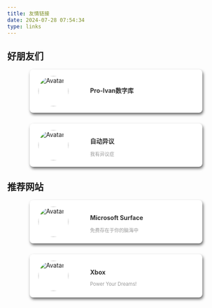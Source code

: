```yaml
---
title: 友情链接
date: 2024-07-28 07:54:34
type: links
---
```

<style>
        .container {
          display: flex;
          flex-wrap: wrap;
          justify-content: center;
          gap: 25px;
        }
      
        .card {
          display: flex;
          align-items: center;
          background-color: white;
          box-shadow: 2px 4px 6px rgba(0,0,0,0.6);
          border-radius: 8px;
          overflow: hidden;
          transition: transform 0.3s ease;
          cursor: pointer;
          width: 400px;
          height: 100px;
          text-decoration: none;
        }
      
        .card:hover {
          transform: scale(1.1);
        }
      
        .avatar {
          width: 70px;
          height: 70px;
          border-radius: 50%;
          margin: 20px 50px 20px 20px;
          object-fit: contain;
        }
      
        .content {
          display: flex;
          flex-direction: column;
          justify-content: center;
        }
      
        .title {
          font-size: 1em;
          color: #333;
          margin-bottom: 1px;
        }
      
        .subtitle {
          font-size: 0.8em;
          color: #999;
        }
</style>

## 好朋友们

<div class="container">
        <a href="https://www.pro-ivan.com/" target="_blank" class="card">
            <img src="https://www.pro-ivan.com/Ivan.svg" alt="Avatar" class="avatar">
            <div class="content">
                <h3 class="title">Pro-Ivan数字库</h3>
                <p class="subtitle"></p>
            </div>
        </a>
        <a href="https://objection.yvfox.com/" target="_blank" class="card">
            <img src="https://objection.yvfox.com/assets/icon.png" alt="Avatar" class="avatar">
            <div class="content">
                <h3 class="title">自动异议</h3>
                <p class="subtitle">我有异议症</p>
            </div>
        </a>
</div>

## 推荐网站

<div class="container">
        <a href="https://www.microsoftstore.com.cn/hardware/surface" target="_blank" class="card">
            <img src="https://cdn.microsoftstore.com.cn/static/version12783211/frontend/Microsoft/rwd/zh_Hans_CN/images/microsoft.svg" alt="Avatar" class="avatar">
            <div class="content">
                <h3 class="title">Microsoft Surface</h3>
                <p class="subtitle">免费存在于你的脑海中</p>
            </div>
        </a>
        <a href="https://www.xbox.com/" target="_blank" class="card">
            <img src="https://img-prod-cms-rt-microsoft-com.akamaized.net/cms/api/am/imageFileData/RW4ESm?ver=c63e" alt="Avatar" class="avatar">
            <div class="content">
                <h3 class="title">Xbox</h3>
                <p class="subtitle">Power Your Dreams!</p>
            </div>
        </a>
</div>
